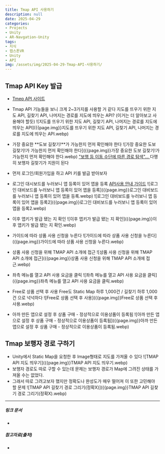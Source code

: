 ```yaml
---
title: Tmap API 사용하기
description: null
date: 2025-04-29
categories:
- Projects
- Unity
- AR-Navgation-Unity
tags:
- 지식
- 캡스톤VR
- Unity
- API
img: /assets/img/2025-04-29-Tmap-API-사용하기/
---
```

## Tmap API Key 발급
- [Tmep API 사이트](https://openapi.sk.com/)
- Tmap API 기능들을 보니 크게 2~3가지를 사용할 거 같다
  지도를 뜨우기 위한 지도 API, 길찾기 API, 나머지는 경로를 지도에 띄우는 API? (이거는 더 알아보고 사용해야 할듯)
  ![지도를 뜨우기 위한 지도 API, 길찾기 API, 나머지는 경로를 지도에 띄우는 API]({{page.img}}지도를 뜨우기 위한 지도 API, 길찾기 API, 나머지는 경로를 지도에 띄우는 API.webp)
- 가장 중요한 **도보 길찾기!**가 가능한지 먼저 확인해야 한다
  ![가장 중요한 도보 길찾기!가 가능한지 먼저 확인해야 한다]({{page.img}}가장 중요한 도보 길찾기!가 가능한지 먼저 확인해야 한다.webp)
  ["보행 등 이동 수단에 따른 경로 탐색"... ](https://openapi.sk.com/products/detail?linkMenuSeq=45) 다행히 보행자 길찾기가 지원이 된다
  
- 먼저 로그인/회원가입을 하고 API 키를 발급 받아보자
- 로그인 대시보드를 누러보니 앱 등록이 있어 앱을 등록
  [API사용 안내 가이드](https://openapi.sk.com/products/detail?linkMenuSeq=122)
  ![로그인 대비보드를 누러보니 앱 등록이 있어 앱을 등록]({{page.img}}로그인 대비보드를 누러보니 앱 등록이 있어 앱을 등록.webp)
  ![로그인 대비보드를 누러보니 앱 등록이 있어 앱을 등록2]({{page.img}}로그인 대비보드를 누러보니 앱 등록이 있어 앱을 등록2.webp)
- 이후 앱키가 발급 됐는 지 확인
  ![이후 앱키가 발급 됐는 지 확인]({{page.img}}이후 앱키가 발급 됐는 지 확인.webp)
- 가이드에 따라 상품 사용 신청을 누른다
  ![가이드에 따라 상품 사용 신청을 누른다]({{page.img}}가이드에 따라 상품 사용 신청을 누른다.webp)
- 상품 사용 신청을 위해 TMAP API 소개에 접근
  ![상품 사용 신청을 위해 TMAP API 소개에 접근]({{page.img}}상품 사용 신청을 위해 TMAP API 소개에 접근.webp)
- 좌측 메뉴를 열고 API 사용 요금을 클릭
  ![좌측 메뉴를 열고 API 사용 요금을 클릭]({{page.img}}좌측 메뉴를 열고 API 사용 요금을 클릭.webp)
- Free로 상품 선택 후 사용
  Free도 Static Map 하루 1,000건 / 길찾기 하루 1,000건 으로 넉넉하다
  ![Free로 상품 선택 후 사용]({{page.img}}Free로 상품 선택 후 사용.webp)
- 아까 만든 앱으로 설정 후 상품 구매 - 정상적으로 이용상품이 등록됨
  ![아까 만든 앱으로 설정 후 상품 구매 - 정상적으로 이용상품이 등록됨]({{page.img}}아까 만든 앱으로 설정 후 상품 구매 - 정상적으로 이용상품이 등록됨.webp)

## Tmap 보행자 경로 구하기
- Unity에서 Static Map을 요청한 후 Image형태로 지도를 가져올 수 있다
  ![TMAP API 지도 띄우기]({{page.img}}TMAP API 지도 띄우기.webp)
- 보행자 경로도 따로 구할 수 있는데 문제는 보행자 경로가 Map에 그려진 상태를 가져올 수는 없었다.
- 그래서 따로 그려고보자 했지만 정확도나 완성도가 매우 떨어져 이 또한 고민해야 할 문제
  ![TMAP API 길찾기 경로 그리기(정확X)]({{page.img}}TMAP API 길찾기 경로 그리기(정확X).webp)




---
##### 링크 문서
- 

##### 참고자료(출처)
- 



